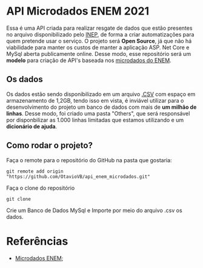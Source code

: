 ﻿# API Microdados ENEM 2021
Essa é uma API criada para realizar resgate de dados que estão presentes no arquivo disponibilizado pelo [INEP](https://www.gov.br/inep/pt-br), de forma a criar automatizações para quem pretende usar o serviço. O projeto será **Open Source**, já que não há viabilidade para manter os custos de manter a aplicação ASP. Net Core e MySql aberta publicamente online. Desse modo, esse repositório será um **modelo** para criação de API's baseada nos [microdados do ENEM](https://www.gov.br/inep/pt-br/acesso-a-informacao/dados-abertos/microdados/enem).

## Os dados
Os dados estão sendo disponibilizado em um arquivo [.CSV](https://pt.wikipedia.org/wiki/Comma-separated_values) com espaço em armazenamento de 1,2GB, tendo isso em vista, é inviável utilizar para o desenvolvimento do projeto um banco de dados com mais de **um milhão de linhas**. Desse modo, foi criado uma pasta "Others", que será responsável por disponbilizar as 1.000 linhas limitadas que estamos utilizando e um **dicionário de ajuda**.

## Como rodar o projeto?

Faça o remote para o repositório do GitHub na pasta que gostaria:
```git
git remote add origin "https://github.com/OtavioVB/api_enem_microdados.git"
```

Faça o clone do repositório
```git
git clone
```

Crie um Banco de Dados MySql e Importe por meio do arquivo .csv os dados.


# Referências
- [Microdados ENEM](https://www.gov.br/inep/pt-br/acesso-a-informacao/dados-abertos/microdados/enem);